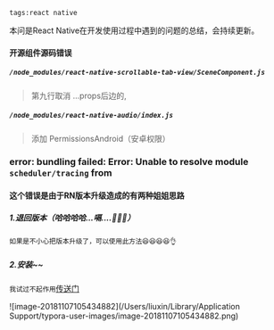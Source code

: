 ```
tags:react native
```



本问是React Native在开发使用过程中遇到的问题的总结，会持续更新。<!--more-->

#### 开源组件源码错误

##### `/node_modules/react-native-scrollable-tab-view/SceneComponent.js`

> 第九行取消 ...props后边的,

##### `/node_modules/react-native-audio/index.js`

> 添加 PermissionsAndroid（安卓权限）



### error: bundling failed: Error: Unable to resolve module `scheduler/tracing` from



#### 这个错误是由于RN版本升级造成的有两种姐姐思路

##### 1.退回版本（哈哈哈哈...嗝....👻👻👻）

`如果是不小心把版本升级了，可以使用此方法😆😆😆😆👌`

##### 2.安装~~

`我试过不起作用`[传送门](https://github.com/facebook/react-native/issues/21150)

![image-20181107105434882](/Users/liuxin/Library/Application Support/typora-user-images/image-20181107105434882.png)